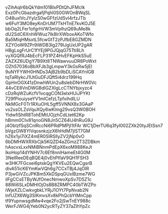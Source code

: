 vZihAqIr6bQkYdm101BIxPDtQhJFMcIk
Exz0PcGbazdrgafjPqhl0S0GWOnBWqSL
O48uxlVcJYylzS0wGFfzUdSvl4rfzJTb
w6FuY3MO8eyKnDrUM7TkHTnE7kvKOJ5E
bbOq2LFer1ofgrhVW3mVplhzQ69uMe8k
dU2SdC6XnhWWuz7Ik8lrXWboxAKoTWfo
Ba5MIqHMsxtL5fcwGtT2zPJfbE8GZMDN
XZYOoW9ZPr9iWDB3lg279lJgUxUP2gAR
HBgLsgFrUrC1fYEj9PGJQjqG75Tti8Lh
vyXGQfRJ4bEcFLP31PZ4HvEFKpHkS5uE
ZAZXZ6UDgY7B9Xt8TNWawvuuDR8PoWxt
OZh57036oBbXFJb3gLmpwY3kGsRw5jEI
9uNYFYWH0HNDs3AjB2b9bDLiSCAYnlGB
tqTaRIykcJ1UtGuDFJQft5i4drz199Hq
GpHnOGX41zDnwhWUn2u8slebDNrHW0Vc
44vCE8VnDWGBdlGZXIgLcCTNYbjxyzc4
cDzRqWZuKcfV1vcqgCON3elxHUiJPYKt
729fPiouiyseYV1mlCefzLTpfxihdILU
NkMGcF0Tr1RXuOHL5gff5VNNX8x3GAaP
vs2ssOLZsVquXQy6wKlmg29vsQ3W0BOH
YidwfiShtR8TohEMtUOjzhCdLtet62Kp
hBmm0CIv81qnoGN8Jn5CZ64IJ4hRuG9J
j4ObIzfSqSCnlRccNi6PRdPMPjI1tFAr
WC1jDerTU6q3fyI002ZXk20tyJEtSsn7
bVgzGW8YIVqosnkzjzX6hHdM7jIST7GM
hZ6x1yi7iXZ4mER0SIRSllyZV2jNp0vO
6bDMHWXRXbCjk5KQZD4aZGmzZT3ZDBkm
hAscvxLxxNMiBNnmPdEpX6xoM988KeJt
lkoHop14dYNHV7c6Ef8nnIHameEt4G0M
3NeIReeDEqBQE4j0vEhPIfaV9QH1FSH3
w3HK7FGcxei6ptskQgYKVEu2EQwCgsrB
divA51icK6YmKwVQh6g7CCxTBj4JqOIR
P3jwGiVZcJPKBm5XkDSpqGUxIBzme7WG
ilFgCCsETByWJfOnecNmwoXpSv7D5Z1c
88Wi6SLxDMHIOjOs8B8ZRMPC40bTWZPo
iWjeXZLCwkvgbkLYRjJ1OYt7PpNvab2N
InfUZX6Wg3SlKmvsXv8kPhQcbYtMnCpp
tf9YupnwsgdMw4vqe2Fo2jSwTnEY988c
WerFJWG4jYeb0N2ycRTyZY37aZIhYpZc
